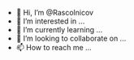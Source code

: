 - 👋 Hi, I’m @Rascolnicov
- 👀 I’m interested in ...
- 🌱 I’m currently learning ...
- 💞️ I’m looking to collaborate on ...
- 📫 How to reach me ...

<!---
Rascolnicov/Rascolnicov is a ✨ special ✨ repository because its `README.md` (this file) appears on your GitHub profile.
You can click the Preview link to take a look at your changes.
--->
